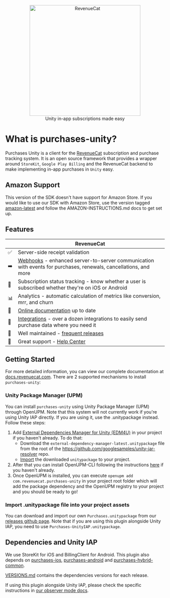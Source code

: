 <p align="center">
  <img src="https://uploads-ssl.webflow.com/5e2613cf294dc30503dcefb7/5e752025f8c3a31d56a51408_logo_red%20(1).svg" width="350" alt="RevenueCat"/>
<br>
Unity in-app subscriptions made easy
</p>

# What is purchases-unity?

Purchases Unity is a client for the [RevenueCat](https://www.revenuecat.com/) subscription and purchase tracking system. It is an open source framework that provides a wrapper around `StoreKit`, `Google Play Billing` and the RevenueCat backend to make implementing in-app purchases in `Unity` easy.

## Amazon Support
This version of the SDK doesn't have support for Amazon Store. If you would like to use our SDK with Amazon Store, use the version tagged [amazon-latest](https://github.com/RevenueCat/purchases-unity/releases/tag/amazon-latest) and follow the AMAZON-INSTRUCTIONS.md docs to get set up.

## Features
|   | RevenueCat |
| --- | --- |
✅ | Server-side receipt validation
➡️ | [Webhooks](https://docs.revenuecat.com/docs/webhooks) - enhanced server-to-server communication with events for purchases, renewals, cancellations, and more   
🎯 | Subscription status tracking - know whether a user is subscribed whether they're on iOS or Android
📊 | Analytics - automatic calculation of metrics like conversion, mrr, and churn  
📝 | [Online documentation](https://docs.revenuecat.com/docs) up to date  
🔀 | [Integrations](https://www.revenuecat.com/integrations) - over a dozen integrations to easily send purchase data where you need it  
💯 | Well maintained - [frequent releases](https://github.com/RevenueCat/purchases-unity/releases)  
📮 | Great support - [Help Center](https://revenuecat.zendesk.com) 

## Getting Started
For more detailed information, you can view our complete documentation at [docs.revenuecat.com](https://docs.revenuecat.com/docs/unity). There are 2 supported mechanisms to install `purchases-unity`:

### Unity Package Manager (UPM)
You can install `purchases-unity` using Unity Package Manager (UPM) through OpenUPM. Note that this system will not currently work if you're using Unity IAP directly. If you are using it, use the .unitypackage instead. Follow these steps:
1. Add [External Dependencies Manager for Unity (EDM4U)](https://github.com/googlesamples/unity-jar-resolver) in your project if you haven't already. To do that:
   - Download the `external-dependency-manager-latest.unitypackage` file from the root of the https://github.com/googlesamples/unity-jar-resolver repo.
   - [Import](https://docs.unity3d.com/Manual/AssetPackagesImport.html) the downloaded `unitypackage` to your project.
2. After that you can install OpenUPM-CLI following the instructions [here](https://openupm.com/docs/getting-started.html) if you haven't already. 
3. Once OpenUPM is installed, you can execute `openupm add com.revenuecat.purchases-unity` in your project root folder which will add the package dependency and the OpenUPM registry to your project and you should be ready to go!

### Import .unitypackage file into your project assets
You can download and import our own `Purchases.unitypackage` from our [releases github page](https://github.com/RevenueCat/purchases-unity/releases). Note that if you are using this plugin alongside Unity IAP, you need to use `Purchases-UnityIAP.unitypackage`.

## Dependencies and Unity IAP
We use StoreKit for iOS and BillingClient for Android. This plugin also depends on [purchases-ios](https://github.com/RevenueCat/purchases-ios), [purchases-android](https://github.com/RevenueCat/purchases-android) and [purchases-hybrid-common](https://github.com/RevenueCat/purchases-hybrid-common). 

[VERSIONS.md](https://github.com/RevenueCat/purchases-unity/blob/main/VERSIONS.md) contains the dependencies versions for each release.

If using this plugin alongside Unity IAP, please check the specific instructions in [our observer mode docs](https://docs.revenuecat.com/docs/unity#installation-with-unity-iap-side-by-side).
